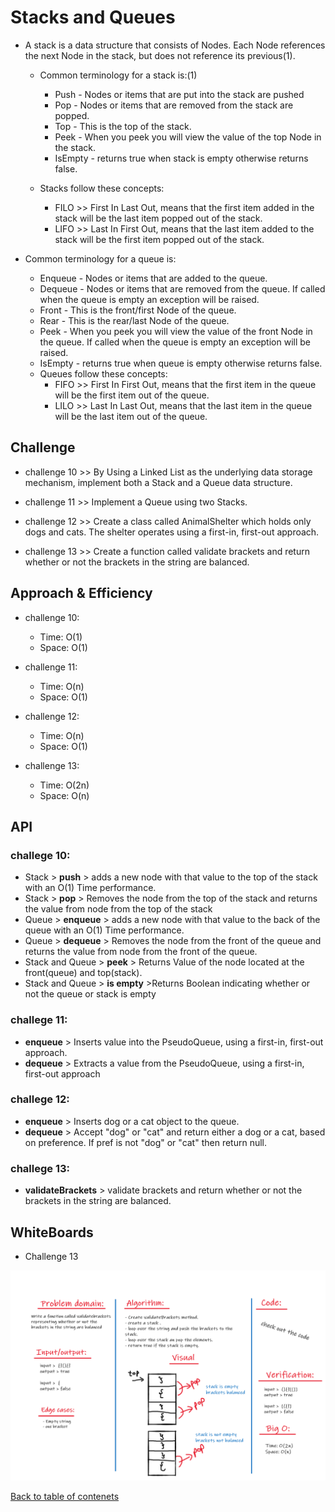 # Stacks and Queues

- A stack is a data structure that consists of Nodes. Each Node references the next Node in the stack, but does not reference its previous(1).

  - Common terminology for a stack is:(1)

    - Push - Nodes or items that are put into the stack are pushed
    - Pop - Nodes or items that are removed from the stack are popped.
    - Top - This is the top of the stack.
    - Peek - When you peek you will view the value of the top Node in the stack.
    - IsEmpty - returns true when stack is empty otherwise returns false.

  - Stacks follow these concepts:
    - FILO >> First In Last Out, means that the first item added in the stack will be the last item popped out of the stack.
    - LIFO >> Last In First Out, means that the last item added to the stack will be the first item popped out of the stack.

- Common terminology for a queue is:
  - Enqueue - Nodes or items that are added to the queue.
  - Dequeue - Nodes or items that are removed from the queue. If called when the queue is empty an exception will be raised.
  - Front - This is the front/first Node of the queue.
  - Rear - This is the rear/last Node of the queue.
  - Peek - When you peek you will view the value of the front Node in the queue. If called when the queue is empty an exception will be raised.
  - IsEmpty - returns true when queue is empty otherwise returns false.
  - Queues follow these concepts:
    - FIFO >> First In First Out, means that the first item in the queue will be the first item out of the queue.
    - LILO >> Last In Last Out, means that the last item in the queue will be the last item out of the queue.

## Challenge

- challenge 10 >> By Using a Linked List as the underlying data storage mechanism, implement both a Stack and a Queue data structure.

- challenge 11 >> Implement a Queue using two Stacks.

- challenge 12 >> Create a class called AnimalShelter which holds only dogs and cats. The shelter operates using a first-in, first-out approach.

- challenge 13 >> Create a function called validate brackets and return whether or not the brackets in the string are balanced.

## Approach & Efficiency

- challenge 10:

  - Time: O(1)
  - Space: O(1)

- challenge 11:

  - Time: O(n)
  - Space: O(1)

- challenge 12:

  - Time: O(n)
  - Space: O(1)

- challenge 13:

  - Time: O(2n)
  - Space: O(n)

## API

### challege 10:

- Stack > **push** > adds a new node with that value to the top of the stack with an O(1) Time performance.
- Stack > **pop** > Removes the node from the top of the stack and returns the value from node from the top of the stack
- Queue > **enqueue** > adds a new node with that value to the back of the queue with an O(1) Time performance.
- Queue > **dequeue** > Removes the node from the front of the queue and returns the value from node from the front of the queue.
- Stack and Queue > **peek** > Returns Value of the node located at the front(queue) and top(stack).
- Stack and Queue > **is empty** >Returns Boolean indicating whether or not the queue or stack is empty

### challege 11:

- **enqueue** > Inserts value into the PseudoQueue, using a first-in, first-out approach.
- **dequeue** > Extracts a value from the PseudoQueue, using a first-in, first-out approach

### challege 12:

- **enqueue** > Inserts dog or a cat object to the queue.
- **dequeue** > Accept "dog" or "cat" and return either a dog or a cat, based on preference. If pref is not "dog" or "cat" then return null.

### challege 13:

- **validateBrackets** > validate brackets and return whether or not the brackets in the string are balanced.

## WhiteBoards

- Challenge 13

![ch13](../img/ch13.png)

[Back to table of contenets](../README.md)
